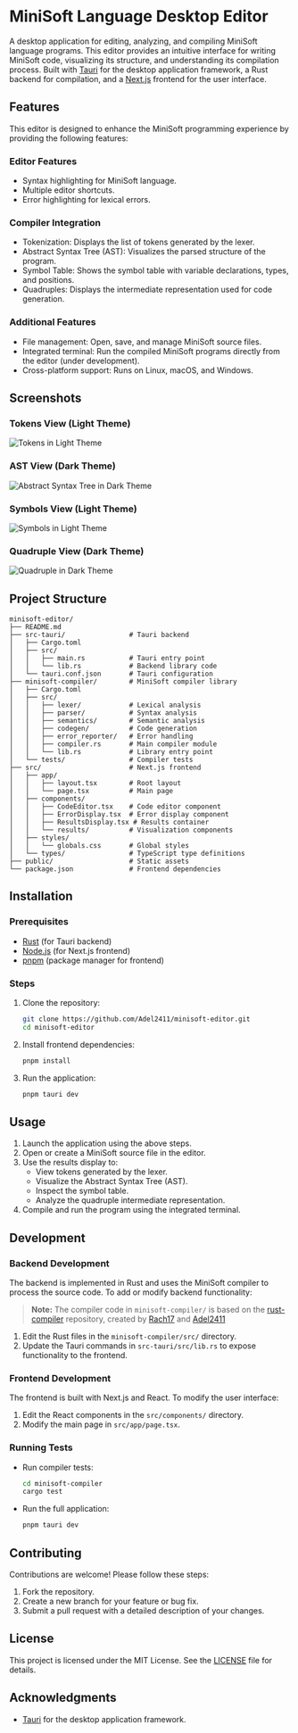 # MiniSoft Language Desktop Editor

A desktop application for editing, analyzing, and compiling MiniSoft language programs. This editor provides an intuitive interface for writing MiniSoft code, visualizing its structure, and understanding its compilation process. Built with [Tauri](https://tauri.app/) for the desktop application framework, a Rust backend for compilation, and a [Next.js](https://nextjs.org/) frontend for the user interface.

## Features

This editor is designed to enhance the MiniSoft programming experience by providing the following features:

### Editor Features

- Syntax highlighting for MiniSoft language.
- Multiple editor shortcuts.
- Error highlighting for lexical errors.

### Compiler Integration

- Tokenization: Displays the list of tokens generated by the lexer.
- Abstract Syntax Tree (AST): Visualizes the parsed structure of the program.
- Symbol Table: Shows the symbol table with variable declarations, types, and positions.
- Quadruples: Displays the intermediate representation used for code generation.

### Additional Features

- File management: Open, save, and manage MiniSoft source files.
- Integrated terminal: Run the compiled MiniSoft programs directly from the editor (under development).
- Cross-platform support: Runs on Linux, macOS, and Windows.

## Screenshots

### Tokens View (Light Theme)

![Tokens in Light Theme](screenshots/tokens-light.png)

### AST View (Dark Theme)

![Abstract Syntax Tree in Dark Theme](screenshots/ast-dark.png)

### Symbols View (Light Theme)

![Symbols in Light Theme](screenshots/symbols-light.png)

### Quadruple View (Dark Theme)

![Quadruple in Dark Theme](screenshots/quadruplet-dark.png)

## Project Structure

```
minisoft-editor/
├── README.md
├── src-tauri/                # Tauri backend
│   ├── Cargo.toml
│   ├── src/
│   │   ├── main.rs           # Tauri entry point
│   │   └── lib.rs            # Backend library code
│   └── tauri.conf.json       # Tauri configuration
├── minisoft-compiler/        # MiniSoft compiler library
│   ├── Cargo.toml
│   ├── src/
│   │   ├── lexer/            # Lexical analysis
│   │   ├── parser/           # Syntax analysis
│   │   ├── semantics/        # Semantic analysis
│   │   ├── codegen/          # Code generation
│   │   ├── error_reporter/   # Error handling
│   │   ├── compiler.rs       # Main compiler module
│   │   └── lib.rs            # Library entry point
│   └── tests/                # Compiler tests
├── src/                      # Next.js frontend
│   ├── app/
│   │   ├── layout.tsx        # Root layout
│   │   └── page.tsx          # Main page
│   ├── components/
│   │   ├── CodeEditor.tsx    # Code editor component
│   │   ├── ErrorDisplay.tsx  # Error display component
│   │   ├── ResultsDisplay.tsx # Results container
│   │   └── results/          # Visualization components
│   ├── styles/
│   │   └── globals.css       # Global styles
│   └── types/                # TypeScript type definitions
├── public/                   # Static assets
└── package.json              # Frontend dependencies
```

## Installation

### Prerequisites

- [Rust](https://www.rust-lang.org/tools/install) (for Tauri backend)
- [Node.js](https://nodejs.org/) (for Next.js frontend)
- [pnpm](https://pnpm.io/) (package manager for frontend)

### Steps

1. Clone the repository:

   ```bash
   git clone https://github.com/Adel2411/minisoft-editor.git
   cd minisoft-editor
   ```

2. Install frontend dependencies:

   ```bash
   pnpm install
   ```

3. Run the application:
   ```bash
   pnpm tauri dev
   ```

## Usage

1. Launch the application using the above steps.
2. Open or create a MiniSoft source file in the editor.
3. Use the results display to:
   - View tokens generated by the lexer.
   - Visualize the Abstract Syntax Tree (AST).
   - Inspect the symbol table.
   - Analyze the quadruple intermediate representation.
4. Compile and run the program using the integrated terminal.

## Development

### Backend Development

The backend is implemented in Rust and uses the MiniSoft compiler to process the source code. To add or modify backend functionality:

> **Note:** The compiler code in `minisoft-compiler/` is based on the [rust-compiler](https://github.com/Noussour/rust-compiler) repository, created by [Rach17](https://github.com/Rach17) and [Adel2411](https://github.com/Adel2411)

1. Edit the Rust files in the `minisoft-compiler/src/` directory.
2. Update the Tauri commands in `src-tauri/src/lib.rs` to expose functionality to the frontend.

### Frontend Development

The frontend is built with Next.js and React. To modify the user interface:

1. Edit the React components in the `src/components/` directory.
2. Modify the main page in `src/app/page.tsx`.

### Running Tests

- Run compiler tests:
  ```bash
  cd minisoft-compiler
  cargo test
  ```
- Run the full application:
  ```bash
  pnpm tauri dev
  ```

## Contributing

Contributions are welcome! Please follow these steps:

1. Fork the repository.
2. Create a new branch for your feature or bug fix.
3. Submit a pull request with a detailed description of your changes.

## License

This project is licensed under the MIT License. See the [LICENSE](LICENSE) file for details.

## Acknowledgments

- [Tauri](https://tauri.app/) for the desktop application framework.
